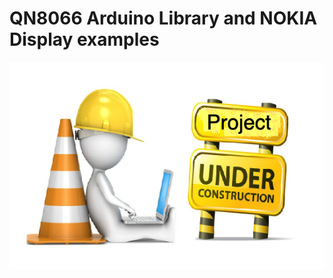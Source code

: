 # QN8066 Arduino Library and NOKIA Display examples

![UNDER CONSTRUCTION...](../../extras/images/under_construction.png)

